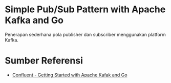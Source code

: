 # Simple Pub/Sub Pattern with Apache Kafka and Go
Penerapan sederhana pola publisher dan subscriber menggunakan platform Kafka.


# Sumber Referensi
* [Confluent - Getting Started with Apache Kafak and Go](https://developer.confluent.io/get-started/go/#introduction)
